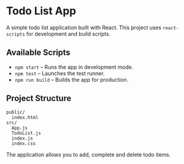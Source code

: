 # Todo List App

A simple todo list application built with React. This project uses `react-scripts` for development and build scripts.

## Available Scripts

- `npm start` – Runs the app in development mode.
- `npm test` – Launches the test runner.
- `npm run build` – Builds the app for production.

## Project Structure

```
public/
  index.html
src/
  App.js
  TodoList.js
  index.js
  index.css
```

The application allows you to add, complete and delete todo items.

